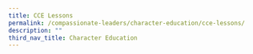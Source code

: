 ```yaml
---
title: CCE Lessons
permalink: /compassionate-leaders/character-education/cce-lessons/
description: ""
third_nav_title: Character Education
---
```

